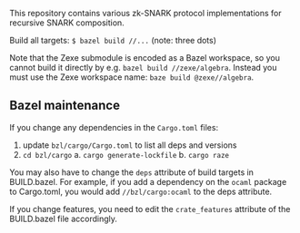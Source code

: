 This repository contains various zk-SNARK protocol implementations for recursive SNARK composition.

Build all targets: `$ bazel build //...` (note: three dots)

Note that the Zexe submodule is encoded as a Bazel workspace, so you
cannot build it directly by e.g. `bazel build //zexe/algebra`. Instead
you must use the Zexe workspace name: `baze build @zexe//algebra`.

## Bazel maintenance

If you change any dependencies in the `Cargo.toml` files:

1. update `bzl/cargo/Cargo.toml` to list all deps and versions
2. `cd bzl/cargo`
   a. `cargo generate-lockfile`
   b. `cargo raze`

You may also have to change the `deps` attribute of build targets in
BUILD.bazel. For example, if you add a dependency on the `ocaml`
package to Cargo.toml, you would add `//bzl/cargo:ocaml` to the deps
attribute.

If you change features, you need to edit the `crate_features`
attribute of the BUILD.bazel file accordingly.

